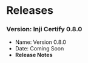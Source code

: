 # Releases

### Version: Inji Certify 0.8.0 <a href="#version-0.8.0" id="version-0.8.0"></a>

* Name: Version 0.8.0
* Date: Coming Soon
* **Release Notes**
